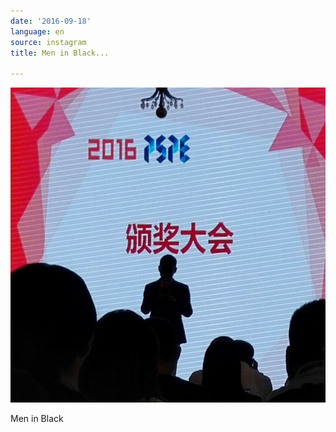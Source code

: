 ```yaml
---
date: '2016-09-18'
language: en
source: instagram
title: Men in Black...

---
```


![](/uploads/instagram/201609/410d2261c16d17a75dee07f1c73534da.jpg)

Men in Black
            
